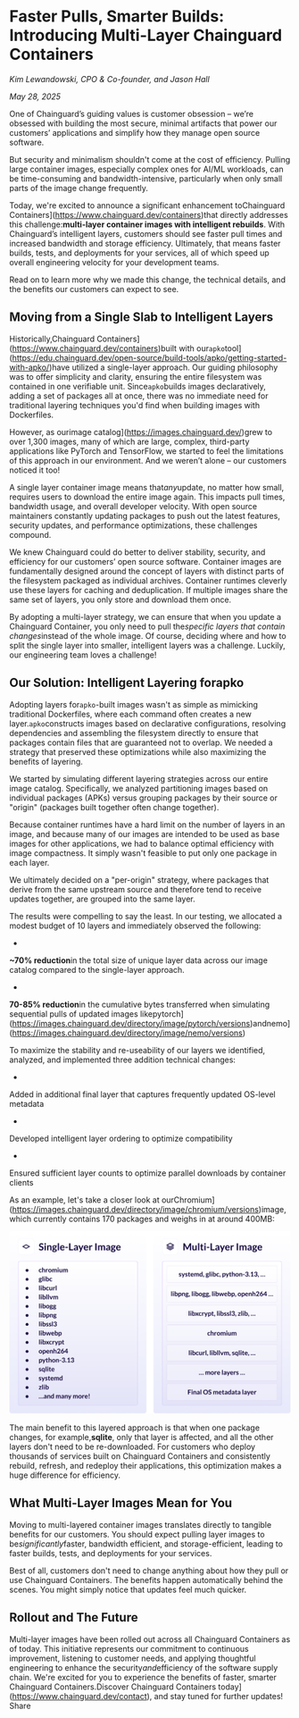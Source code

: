 # Faster Pulls, Smarter Builds: Introducing Multi-Layer Chainguard Containers

*Kim Lewandowski, CPO &amp; Co-founder, and Jason Hall*

*May 28, 2025*

One of Chainguard’s guiding values is customer obsession – we’re obsessed with building the most secure, minimal artifacts that power our customers’ applications and simplify how they manage open source software.

But security and minimalism shouldn't come at the cost of efficiency. Pulling large container images, especially complex ones for AI/ML workloads, can be time-consuming and bandwidth-intensive, particularly when only small parts of the image change frequently.

Today, we're excited to announce a significant enhancement toChainguard Containers](https://www.chainguard.dev/containers)that directly addresses this challenge:**multi-layer container images with intelligent rebuilds**. With Chainguard’s intelligent layers, customers should see faster pull times and increased bandwidth and storage efficiency. Ultimately, that means faster builds, tests, and deployments for your services, all of which speed up overall engineering velocity for your development teams.

Read on to learn more why we made this change, the technical details, and the benefits our customers can expect to see.

## **Moving from a Single Slab to Intelligent Layers**

Historically,Chainguard Containers](https://www.chainguard.dev/containers)built with our`apko`tool](https://edu.chainguard.dev/open-source/build-tools/apko/getting-started-with-apko/)have utilized a single-layer approach. Our guiding philosophy was to offer simplicity and clarity, ensuring the entire filesystem was contained in one verifiable unit. Since`apko`builds images declaratively, adding a set of packages all at once, there was no immediate need for traditional layering techniques you'd find when building images with Dockerfiles.

However, as ourimage catalog](https://images.chainguard.dev/)grew to over 1,300 images, many of which are large, complex, third-party applications like PyTorch and TensorFlow, we started to feel the limitations of this approach in our environment. And we weren’t alone – our customers noticed it too!

A single layer container image means that*any*update, no matter how small, requires users to download the entire image again. This impacts pull times, bandwidth usage, and overall developer velocity. With open source maintainers constantly updating packages to push out the latest features, security updates, and performance optimizations, these challenges compound.

We knew Chainguard could do better to deliver stability, security, and efficiency for our customers’ open source software. Container images are fundamentally designed around the concept of layers with distinct parts of the filesystem packaged as individual archives. Container runtimes cleverly use these layers for caching and deduplication. If multiple images share the same set of layers, you only store and download them once.

By adopting a multi-layer strategy, we can ensure that when you update a Chainguard Container, you only need to pull the*specific layers that contain changes*instead of the whole image. Of course, deciding where and how to split the single layer into smaller, intelligent layers was a challenge. Luckily, our engineering team loves a challenge!

## **Our Solution: Intelligent Layering for**apko

Adopting layers for`apko`-built images wasn't as simple as mimicking traditional Dockerfiles, where each command often creates a new layer.`apko`constructs images based on declarative configurations, resolving dependencies and assembling the filesystem directly to ensure that packages contain files that are guaranteed not to overlap. We needed a strategy that preserved these optimizations while also maximizing the benefits of layering.

We started by simulating different layering strategies across our entire image catalog. Specifically, we analyzed partitioning images based on individual packages (APKs) versus grouping packages by their source or "origin" (packages built together often change together).

Because container runtimes have a hard limit on the number of layers in an image, and because many of our images are intended to be used as base images for other applications, we had to balance optimal efficiency with image compactness. It simply wasn't feasible to put only one package in each layer.

We ultimately decided on a "per-origin" strategy, where packages that derive from the same upstream source and therefore tend to receive updates together, are grouped into the same layer.

The results were compelling to say the least. In our testing, we allocated a modest budget of 10 layers and immediately observed the following:

- 

**~70% reduction**in the total size of unique layer data across our image catalog compared to the single-layer approach.

- 

**70-85% reduction**in the cumulative bytes transferred when simulating sequential pulls of updated images likepytorch](https://images.chainguard.dev/directory/image/pytorch/versions)andnemo](https://images.chainguard.dev/directory/image/nemo/versions)

To maximize the stability and re-useability of our layers we identified, analyzed, and implemented three addition technical changes:

- 

Added in additional final layer that captures frequently updated OS-level metadata

- 

Developed intelligent layer ordering to optimize compatibility

- 

Ensured sufficient layer counts to optimize parallel downloads by container clients

As an example, let's take a closer look at ourChromium](https://images.chainguard.dev/directory/image/chromium/versions)image, which currently contains 170 packages and weighs in at around 400MB:

![](../blog-images/multi_layer_containers_img1.png)

The main benefit to this layered approach is that when one package changes, for example,**sqlite**, only that layer is affected, and all the other layers don't need to be re-downloaded. For customers who deploy thousands of services built on Chainguard Containers and consistently rebuild, refresh, and redeploy their applications, this optimization makes a huge difference for efficiency.

## **What Multi-Layer Images Mean for You**

Moving to multi-layered container images translates directly to tangible benefits for our customers. You should expect pulling layer images to be*significantly*faster, bandwidth efficient, and storage-efficient, leading to faster builds, tests, and deployments for your services.

Best of all, customers don't need to change anything about how they pull or use Chainguard Containers. The benefits happen automatically behind the scenes. You might simply notice that updates feel much quicker.

## **Rollout and The Future**

Multi-layer images have been rolled out across all Chainguard Containers as of today. This initiative represents our commitment to continuous improvement, listening to customer needs, and applying thoughtful engineering to enhance the security*and*efficiency of the software supply chain. We're excited for you to experience the benefits of faster, smarter Chainguard Containers.Discover Chainguard Containers today](https://www.chainguard.dev/contact), and stay tuned for further updates!
Share